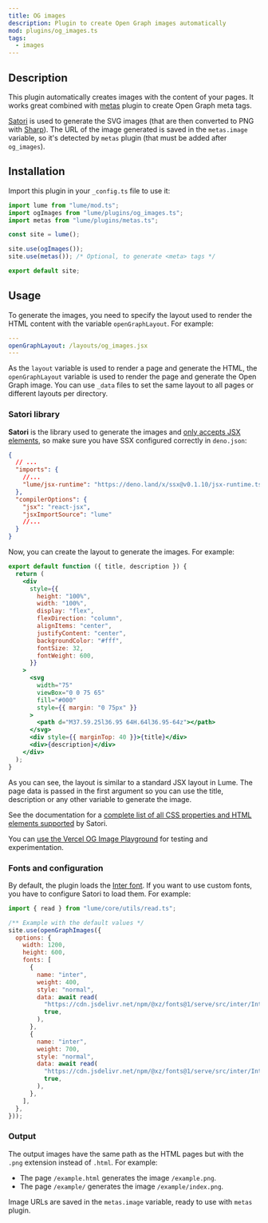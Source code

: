 ```yaml
---
title: OG images
description: Plugin to create Open Graph images automatically
mod: plugins/og_images.ts
tags:
  - images
---
```


## Description

This plugin automatically creates images with the content of your pages. It
works great combined with [metas](./metas.md) plugin to create Open Graph meta
tags.

[Satori](https://github.com/vercel/satori) is used to generate the SVG images
(that are then converted to PNG with [Sharp](https://sharp.pixelplumbing.com/)).
The URL of the image generated is saved in the `metas.image` variable, so it's
detected by `metas` plugin (that must be added after `og_images`).

## Installation

Import this plugin in your `_config.ts` file to use it:

```js
import lume from "lume/mod.ts";
import ogImages from "lume/plugins/og_images.ts";
import metas from "lume/plugins/metas.ts";

const site = lume();

site.use(ogImages());
site.use(metas()); /* Optional, to generate <meta> tags */

export default site;
```

## Usage

To generate the images, you need to specify the layout used to render the HTML
content with the variable `openGraphLayout`. For example:

```yml
---
openGraphLayout: /layouts/og_images.jsx
---
```

As the `layout` variable is used to render a page and generate the HTML, the
`openGraphLayout` variable is used to render the page and generate the Open
Graph image. You can use `_data` files to set the same layout to all pages or
different layouts per directory.

### Satori library

**Satori** is the library used to generate the images and
[only accepts JSX elements](https://github.com/vercel/satori?tab=readme-ov-file#jsx),
so make sure you have SSX configured correctly in `deno.json`:

<lume-code>

```json {title="deno.json"}
{
  // ...
  "imports": {
    //...
    "lume/jsx-runtime": "https://deno.land/x/ssx@v0.1.10/jsx-runtime.ts"
  },
  "compilerOptions": {
    "jsx": "react-jsx",
    "jsxImportSource": "lume"
    //...
  }
}
```

</lume-code>

Now, you can create the layout to generate the images. For example:

```jsx
export default function ({ title, description }) {
  return (
    <div
      style={{
        height: "100%",
        width: "100%",
        display: "flex",
        flexDirection: "column",
        alignItems: "center",
        justifyContent: "center",
        backgroundColor: "#fff",
        fontSize: 32,
        fontWeight: 600,
      }}
    >
      <svg
        width="75"
        viewBox="0 0 75 65"
        fill="#000"
        style={{ margin: "0 75px" }}
      >
        <path d="M37.59.25l36.95 64H.64l36.95-64z"></path>
      </svg>
      <div style={{ marginTop: 40 }}>{title}</div>
      <div>{description}</div>
    </div>
  );
}
```

As you can see, the layout is similar to a standard JSX layout in Lume. The page
data is passed in the first argument so you can use the title, description or
any other variable to generate the image.

See the documentation for a
[complete list of all CSS properties and HTML elements supported](https://github.com/vercel/satori?tab=readme-ov-file#documentation)
by Satori.

You can [use the Vercel OG Image Playground](https://og-playground.vercel.app/)
for testing and experimentation.

### Fonts and configuration

By default, the plugin loads the [Inter font](https://rsms.me/inter/). If you
want to use custom fonts, you have to configure Satori to load them. For
example:

```js
import { read } from "lume/core/utils/read.ts";

/** Example with the default values */
site.use(openGraphImages({
  options: {
    width: 1200,
    height: 600,
    fonts: [
      {
        name: "inter",
        weight: 400,
        style: "normal",
        data: await read(
          "https://cdn.jsdelivr.net/npm/@xz/fonts@1/serve/src/inter/Inter-Regular.woff",
          true,
        ),
      },
      {
        name: "inter",
        weight: 700,
        style: "normal",
        data: await read(
          "https://cdn.jsdelivr.net/npm/@xz/fonts@1/serve/src/inter/Inter-SemiBold.woff",
          true,
        ),
      },
    ],
  },
}));
```

### Output

The output images have the same path as the HTML pages but with the `.png`
extension instead of `.html`. For example:

- The page `/example.html` generates the image `/example.png`.
- The page `/example/` generates the image `/example/index.png`.

Image URLs are saved in the `metas.image` variable, ready to use with `metas`
plugin.
